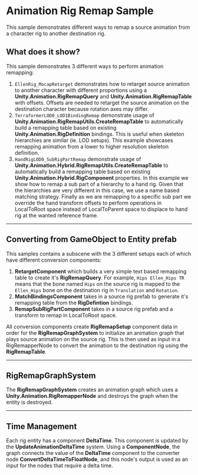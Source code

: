 # Animation Rig Remap Sample

This sample demonstrates different ways to remap a source animation from a character rig to another destination rig.

## What does it show?

This sample demonstrates 3 different ways to perform animation remapping:
1) `EllenRig_MocapRetarget` demonstrates how to retarget source animation to another character with different proportions using a **Unity.Animation.RigRemapQuery** and **Unity.Animation.RigRemapTable** with offsets. Offsets are needed to retarget the source animation on the destination character because rotation axes may differ.
2) `TerraformerLOD0_LOD1BindingRemap` demonstrate usage of **Unity.Animation.RigRemapUtils.CreateRemapTable** to automatically build a remapping table based on existing **Unity.Animation.RigDefinition** bindings. This is useful when skeleton hierarchies are similar (ie. LOD setups).
    This example showcases remapping animation from a lower to higher resolution skeleton definition.
3) `HandRigLOD0_SubRigPartRemap` demonstrate usage of **Unity.Animation.Hybrid.RigRemapUtils.CreateRemapTable** to automatically build a remapping table based on existing **Unity.Animation.Hybrid.RigComponent** properties. In this example we show how to remap a sub part of a hierarchy to a hand rig.
    Given that the hierarchies are very different in this case, we use a name based matching strategy. Finally as we are remapping to a specific sub part we override the hand transform offsets to perform operations in LocalToRoot space instead of LocalToParent space to displace to hand rig at the wanted reference frame.

----
## Converting from GameObject to Entity prefab

This samples contains a subscene with the 3 different setups each of which have different conversion components:
1) **RetargetComponent** which builds a very simple text based remapping table to create it's **RigRemapQuery**. For example, `Hips Ellen_Hips TR` means that the bone named `Hips` on the source rig is mapped to the `Ellen_Hips` bone on the destination rig in `Translation` and `Rotation`.
2) **MatchBindingsComponent** takes in a source rig prefab to generate it's remapping table from the **RigDefintion** bindings.
3) **RemapSubRigPartComponent** takes in a source rig prefab and a transform to remap in LocalToRoot space.

All conversion components create **RigRemapSetup** component data in order for the **RigRemapGraphSystem** to initialize an animation graph that plays source animation on the source rig.
This is then used as input in a RigRemapperNode to convert the animation to the destination rig using the **RigRemapTable**.


----
## RigRemapGraphSystem

The **RigRemapGraphSystem** creates an animation graph which uses a **Unity.Animation.RigRemapperNode** and destroys the graph when the entity is destroyed.

----
## Time Management

Each rig entity has a component **DeltaTime**. This component is updated by the **UpdateAnimationDeltaTime** system. Using a **ComponentNode**, the graph connects the value of the **DeltaTime** component to the converter node **ConvertDeltaTimeToFloatNode**, and this node's output is used as an input for the nodes that require a delta time.
